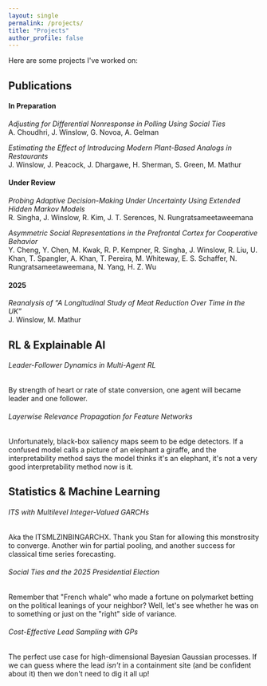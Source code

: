 ```yaml
---
layout: single
permalink: /projects/
title: "Projects"
author_profile: false
---
```


Here are some projects I've worked on:

## Publications

#### In Preparation
*Adjusting for Differential Nonresponse in Polling Using Social Ties* \
A. Choudhri, J. Winslow, G. Novoa, A. Gelman 

*Estimating the Effect of Introducing Modern Plant-Based Analogs in Restaurants* \
J. Winslow, J. Peacock, J. Dhargawe, H. Sherman, S. Green, M. Mathur



#### Under Review
*Probing Adaptive Decision-Making Under Uncertainty Using Extended Hidden Markov Models*\
R. Singha, J. Winslow, R. Kim, J. T. Serences, N. Rungratsameetaweemana

*Asymmetric Social Representations in the Prefrontal Cortex for Cooperative Behavior*\
Y. Cheng, Y. Chen, M. Kwak, R. P. Kempner, R. Singha, J. Winslow, R. Liu, U. Khan, T. Spangler, A. Khan, T. Pereira, M. Whiteway, E. S. Schaffer, N. Rungratsameetaweemana, N. Yang, H. Z. Wu

#### 2025
*Reanalysis of “A Longitudinal Study of Meat Reduction Over Time in the UK”*\
J. Winslow, M. Mathur

## RL & Explainable AI

###### Leader-Follower Dynamics in Multi-Agent RL
By strength of heart or rate of state conversion, one agent will became leader and one follower.

###### Layerwise Relevance Propagation for Feature Networks
Unfortunately, black-box saliency maps seem to be edge detectors. If a confused model calls a picture of an elephant a giraffe, and the interpretability method says the model thinks it's an elephant, it's not a very good interpretability method now is it.

## Statistics & Machine Learning

###### ITS with Multilevel Integer-Valued GARCHs 
Aka the ITSMLZINBINGARCHX. Thank you Stan for allowing this monstrosity to converge. Another win for partial pooling, and another success for classical time series forecasting.

###### Social Ties and the 2025 Presidential Election
Remember that "French whale" who made a fortune on polymarket betting on the political leanings of your neighbor? Well, let's see whether he was on to something or just on the "right" side of variance.

###### Cost-Effective Lead Sampling with GPs
The perfect use case for high-dimensional Bayesian Gaussian processes. If we can guess where the lead *isn't* in a containment site (and be confident about it) then we don't need to dig it all up!